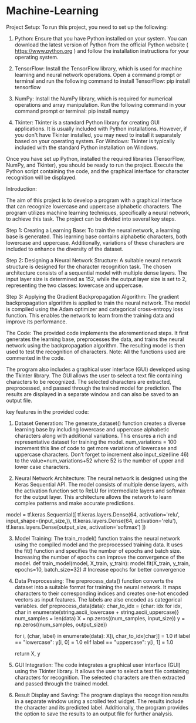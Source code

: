 # Machine-Learning

Project Setup:
To run this project, you need to set up the following:

1.	Python: Ensure that you have Python installed on your system. You can download the latest version of Python from the official Python website ( https://www.python.org ) and follow the installation instructions for your operating system.

2.	TensorFlow: Install the TensorFlow library, which is used for machine learning and neural network operations. Open a command prompt or terminal and run the following command to install TensorFlow:
pip install tensorflow

3.	NumPy: Install the NumPy library, which is required for numerical operations and array manipulation. Run the following command in your command prompt or terminal:
pip install numpy

4.	Tkinter: Tkinter is a standard Python library for creating GUI applications. It is usually included with Python installations. However, if you don't have Tkinter installed, you may need to install it separately based on your operating system.
For Windows: Tkinter is typically included with the standard Python installation on Windows.

Once you have set up Python, installed the required libraries (TensorFlow, NumPy, and Tkinter), you should be ready to run the project. Execute the Python script containing the code, and the graphical interface for character recognition will be displayed.

Introduction:

The aim of this project is to develop a program with a graphical interface that can recognize lowercase and uppercase alphabetic characters. The program utilizes machine learning techniques, specifically a neural network, to achieve this task. The project can be divided into several key steps.

Step 1: Creating a Learning Base:
To train the neural network, a learning base is generated. This learning base contains alphabetic characters, both lowercase and uppercase. Additionally, variations of these characters are included to enhance the diversity of the dataset.

Step 2: Designing a Neural Network Structure:
A suitable neural network structure is designed for the character recognition task. The chosen architecture consists of a sequential model with multiple dense layers. The input layer size is determined as 152, while the output layer size is set to 2, representing the two classes: lowercase and uppercase.

Step 3: Applying the Gradient Backpropagation Algorithm:
The gradient backpropagation algorithm is applied to train the neural network. The model is compiled using the Adam optimizer and categorical cross-entropy loss function. This enables the network to learn from the training data and improve its performance.

The Code:
The provided code implements the aforementioned steps. It first generates the learning base, preprocesses the data, and trains the neural network using the backpropagation algorithm. The resulting model is then used to test the recognition of characters.
Note: All the functions used are commented in the code.

The program also includes a graphical user interface (GUI) developed using the Tkinter library. The GUI allows the user to select a text file containing characters to be recognized. The selected characters are extracted, preprocessed, and passed through the trained model for prediction. The results are displayed in a separate window and can also be saved to an output file.

key features in the provided code:

1.	Dataset Generation: The generate_dataset() function creates a diverse learning base by including lowercase and uppercase alphabetic characters along with additional variations. This ensures a rich and representative dataset for training the model.
 num_variations = 100
increment this line of code to get more variations of lowercase and uppercase characters.
Don’t forget to increment also input_size(line 46) to the value=num_variations+52 where 52 is the number of upper and lower case characters.

2.	Neural Network Architecture: The neural network is designed using the Keras Sequential API. The model consists of multiple dense layers, with the activation function set to ReLU for intermediate layers and softmax for the output layer. This architecture allows the network to learn complex patterns and make accurate predictions.

model = tf.keras.Sequential([
    tf.keras.layers.Dense(64, activation='relu', input_shape=(input_size,)),
    tf.keras.layers.Dense(64, activation='relu'),
    tf.keras.layers.Dense(output_size, activation='softmax')
])


3.	Model Training: The train_model() function trains the neural network using the compiled model and the preprocessed training data. It uses the fit() function and specifies the number of epochs and batch size. Increasing the number of epochs can improve the convergence of the model.
def train_model(model, X_train, y_train):
    model.fit(X_train, y_train, epochs=10, batch_size=32)  # Increase epochs for better convergence


4.	Data Preprocessing: The preprocess_data() function converts the dataset into a suitable format for training the neural network. It maps characters to their corresponding indices and creates one-hot encoded vectors as input features. The labels are also encoded as categorical variables.
def preprocess_data(data):
    char_to_idx = {char: idx for idx, char in          enumerate(string.ascii_lowercase + string.ascii_uppercase)}
    num_samples = len(data)
    X = np.zeros((num_samples, input_size))
    y = np.zeros((num_samples, output_size))

    for i, (char, label) in enumerate(data):
        X[i, char_to_idx[char]] = 1.0
        if label == "lowercase":
            y[i, 0] = 1.0
        elif label == "uppercase":
            y[i, 1] = 1.0

    return X, y


5.	GUI Integration: The code integrates a graphical user interface (GUI) using the Tkinter library. It allows the user to select a text file containing characters for recognition. The selected characters are then extracted and passed through the trained model.

6.	Result Display and Saving: The program displays the recognition results in a separate window using a scrolled text widget. The results include the character and its predicted label. Additionally, the program provides the option to save the results to an output file for further analysis.
